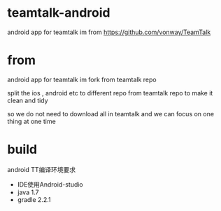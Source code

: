 

# teamtalk-android
android app for teamtalk im from https://github.com/vonway/TeamTalk

# from
android app for teamtalk im fork from teamtalk repo

split the ios , android etc to different repo from teamtalk repo to make it clean and tidy

so we do not need to download all in teamtalk and we can focus on one thing at one time


# build

android TT编译环境要求

* IDE使用Android-studio 
* java 1.7
* gradle 2.2.1
